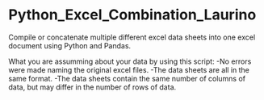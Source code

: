 # Python_Excel_Combination_Laurino
Compile or concatenate multiple different excel data sheets into one excel document using Python and Pandas.

What you are assumming about your data by using this script:
  -No errors were made naming the original excel files.
  -The data sheets are all in the same format.
  -The data sheets contain the same number of columns of data, but may differ in the number of rows of data.
